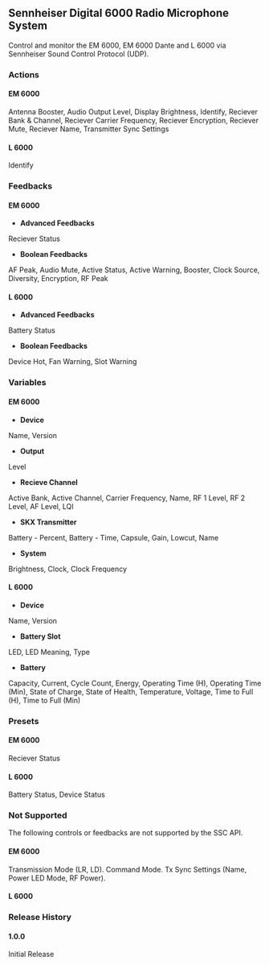 ## Sennheiser Digital 6000 Radio Microphone System

Control and monitor the EM 6000, EM 6000 Dante and L 6000 via Sennheiser Sound Control Protocol (UDP).

### Actions

#### EM 6000

Antenna Booster, Audio Output Level, Display Brightness, Identify, Reciever Bank & Channel, Reciever Carrier Frequency, Reciever Encryption, Reciever Mute, Reciever Name, Transmitter Sync Settings

#### L 6000

Identify

### Feedbacks

#### EM 6000

- **Advanced Feedbacks**

Reciever Status

- **Boolean Feedbacks**

AF Peak, Audio Mute, Active Status, Active Warning, Booster, Clock Source, Diversity, Encryption, RF Peak

#### L 6000

- **Advanced Feedbacks**

Battery Status

- **Boolean Feedbacks**

Device Hot, Fan Warning, Slot Warning

### Variables

#### EM 6000

- **Device**

Name, Version

- **Output**

Level

- **Recieve Channel**

Active Bank, Active Channel, Carrier Frequency, Name, RF 1 Level, RF 2 Level, AF Level, LQI

- **SKX Transmitter**

Battery - Percent, Battery - Time, Capsule, Gain, Lowcut, Name

- **System**

Brightness, Clock, Clock Frequency

#### L 6000

- **Device**

Name, Version

- **Battery Slot**

LED, LED Meaning, Type

- **Battery**

Capacity, Current, Cycle Count, Energy, Operating Time (H), Operating Time (Min), State of Charge, State of Health, Temperature, Voltage, Time to Full (H), Time to Full (Min)

### Presets

#### EM 6000

Reciever Status

#### L 6000

Battery Status, Device Status

### Not Supported

The following controls or feedbacks are not supported by the SSC API.

#### EM 6000

Transmission Mode (LR, LD). Command Mode. Tx Sync Settings (Name, Power LED Mode, RF Power).

#### L 6000

### Release History

#### 1.0.0

Initial Release
